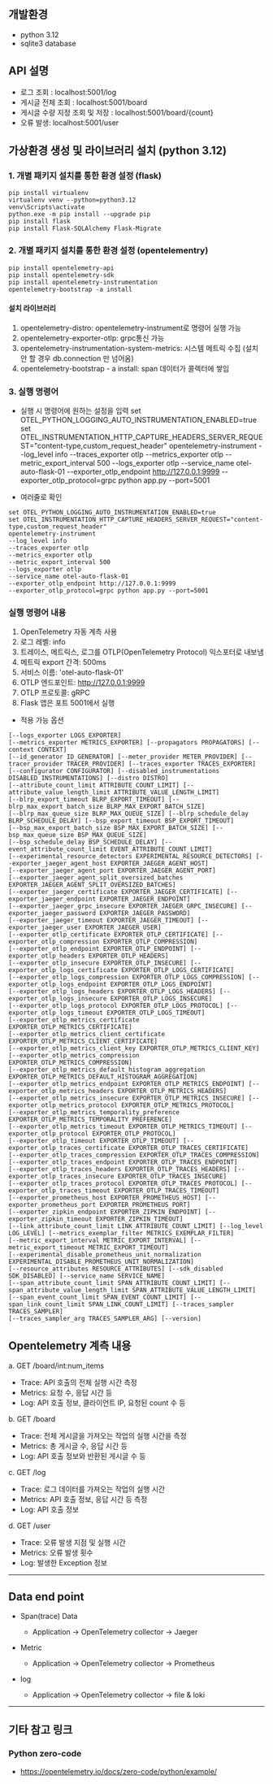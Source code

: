 ## 개발환경
- python 3.12
- sqlite3 database

## API 설명
- 로그 조회 : localhost:5001/log
- 게시글 전체 조회 : localhost:5001/board
- 게시글 수량 지정 조회 및 저장 : localhost:5001/board/{count}
- 오류 발생: localhost:5001/user

## 가상환경 생성 및 라이브러리 설치 (python 3.12)

### 1. 개별 패키지 설치를 통한 환경 설정 (flask)

``` 
pip install virtualenv
virtualenv venv --python=python3.12
venv\Scripts\activate
python.exe -m pip install --upgrade pip
pip install flask
pip install Flask-SQLAlchemy Flask-Migrate
```

### 2. 개별 패키지 설치를 통한 환경 설정 (opentelementry)
```
pip install opentelemetry-api
pip install opentelemetry-sdk
pip install opentelemetry-instrumentation
opentelemetry-bootstrap -a install
```
#### 설치 라이브러리
1. opentelemetry-distro: opentelemetry-instrument로 명령어 실행 가능
2. opentelemetry-exporter-otlp: grpc통신 가능
3. opentelemetry-instrumentation-system-metrics: 시스템 메트릭 수집 (설치 안 할 경우 db.connection 만 넘어옴)
4. opentelemetry-bootstrap - a install: span 데이터가 콜렉터에 쌓임

### 3. 실행 명령어
- 실행 시 명령어에 원하는 설정을 입력
set OTEL_PYTHON_LOGGING_AUTO_INSTRUMENTATION_ENABLED=true
set OTEL_INSTRUMENTATION_HTTP_CAPTURE_HEADERS_SERVER_REQUEST="content-type,custom_request_header"
opentelemetry-instrument --log_level info --traces_exporter otlp --metrics_exporter otlp --metric_export_interval 500 --logs_exporter otlp --service_name otel-auto-flask-01 --exporter_otlp_endpoint http://127.0.0.1:9999 --exporter_otlp_protocol=grpc python app.py --port=5001

- 여러줄로 확인
```text
set OTEL_PYTHON_LOGGING_AUTO_INSTRUMENTATION_ENABLED=true
set OTEL_INSTRUMENTATION_HTTP_CAPTURE_HEADERS_SERVER_REQUEST="content-type,custom_request_header"
opentelemetry-instrument
--log_level info
--traces_exporter otlp
--metrics_exporter otlp
--metric_export_interval 500
--logs_exporter otlp
--service_name otel-auto-flask-01
--exporter_otlp_endpoint http://127.0.0.1:9999
--exporter_otlp_protocol=grpc python app.py --port=5001
```

### 실행 명령어 내용
1. OpenTelemetry 자동 계측 사용
2. 로그 레벨: info
3. 트레이스, 메트릭스, 로그를 OTLP(OpenTelemetry Protocol) 익스포터로 내보냄
4. 메트릭 export 간격: 500ms
5. 서비스 이름: 'otel-auto-flask-01'
6. OTLP 엔드포인트: http://127.0.0.1:9999
7. OTLP 프로토콜: gRPC
8. Flask 앱은 포트 5001에서 실행

- 적용 가능 옵션
```text
[--logs_exporter LOGS_EXPORTER] 
[--metrics_exporter METRICS_EXPORTER] [--propagators PROPAGATORS] [--context CONTEXT]
[--id_generator ID_GENERATOR] [--meter_provider METER_PROVIDER] [--tracer_provider TRACER_PROVIDER] [--traces_exporter TRACES_EXPORTER]
[--configurator CONFIGURATOR] [--disabled_instrumentations DISABLED_INSTRUMENTATIONS] [--distro DISTRO]
[--attribute_count_limit ATTRIBUTE_COUNT_LIMIT] [--attribute_value_length_limit ATTRIBUTE_VALUE_LENGTH_LIMIT]
[--blrp_export_timeout BLRP_EXPORT_TIMEOUT] [--blrp_max_export_batch_size BLRP_MAX_EXPORT_BATCH_SIZE]
[--blrp_max_queue_size BLRP_MAX_QUEUE_SIZE] [--blrp_schedule_delay BLRP_SCHEDULE_DELAY] [--bsp_export_timeout BSP_EXPORT_TIMEOUT]
[--bsp_max_export_batch_size BSP_MAX_EXPORT_BATCH_SIZE] [--bsp_max_queue_size BSP_MAX_QUEUE_SIZE]
[--bsp_schedule_delay BSP_SCHEDULE_DELAY] [--event_attribute_count_limit EVENT_ATTRIBUTE_COUNT_LIMIT]
[--experimental_resource_detectors EXPERIMENTAL_RESOURCE_DETECTORS] [--exporter_jaeger_agent_host EXPORTER_JAEGER_AGENT_HOST]
[--exporter_jaeger_agent_port EXPORTER_JAEGER_AGENT_PORT]
[--exporter_jaeger_agent_split_oversized_batches EXPORTER_JAEGER_AGENT_SPLIT_OVERSIZED_BATCHES]
[--exporter_jaeger_certificate EXPORTER_JAEGER_CERTIFICATE] [--exporter_jaeger_endpoint EXPORTER_JAEGER_ENDPOINT]
[--exporter_jaeger_grpc_insecure EXPORTER_JAEGER_GRPC_INSECURE] [--exporter_jaeger_password EXPORTER_JAEGER_PASSWORD]
[--exporter_jaeger_timeout EXPORTER_JAEGER_TIMEOUT] [--exporter_jaeger_user EXPORTER_JAEGER_USER]
[--exporter_otlp_certificate EXPORTER_OTLP_CERTIFICATE] [--exporter_otlp_compression EXPORTER_OTLP_COMPRESSION]
[--exporter_otlp_endpoint EXPORTER_OTLP_ENDPOINT] [--exporter_otlp_headers EXPORTER_OTLP_HEADERS]
[--exporter_otlp_insecure EXPORTER_OTLP_INSECURE] [--exporter_otlp_logs_certificate EXPORTER_OTLP_LOGS_CERTIFICATE]
[--exporter_otlp_logs_compression EXPORTER_OTLP_LOGS_COMPRESSION] [--exporter_otlp_logs_endpoint EXPORTER_OTLP_LOGS_ENDPOINT]
[--exporter_otlp_logs_headers EXPORTER_OTLP_LOGS_HEADERS] [--exporter_otlp_logs_insecure EXPORTER_OTLP_LOGS_INSECURE]
[--exporter_otlp_logs_protocol EXPORTER_OTLP_LOGS_PROTOCOL] [--exporter_otlp_logs_timeout EXPORTER_OTLP_LOGS_TIMEOUT]
[--exporter_otlp_metrics_certificate EXPORTER_OTLP_METRICS_CERTIFICATE]
[--exporter_otlp_metrics_client_certificate EXPORTER_OTLP_METRICS_CLIENT_CERTIFICATE]
[--exporter_otlp_metrics_client_key EXPORTER_OTLP_METRICS_CLIENT_KEY]
[--exporter_otlp_metrics_compression EXPORTER_OTLP_METRICS_COMPRESSION]
[--exporter_otlp_metrics_default_histogram_aggregation EXPORTER_OTLP_METRICS_DEFAULT_HISTOGRAM_AGGREGATION]
[--exporter_otlp_metrics_endpoint EXPORTER_OTLP_METRICS_ENDPOINT] [--exporter_otlp_metrics_headers EXPORTER_OTLP_METRICS_HEADERS]
[--exporter_otlp_metrics_insecure EXPORTER_OTLP_METRICS_INSECURE] [--exporter_otlp_metrics_protocol EXPORTER_OTLP_METRICS_PROTOCOL]
[--exporter_otlp_metrics_temporality_preference EXPORTER_OTLP_METRICS_TEMPORALITY_PREFERENCE]
[--exporter_otlp_metrics_timeout EXPORTER_OTLP_METRICS_TIMEOUT] [--exporter_otlp_protocol EXPORTER_OTLP_PROTOCOL]
[--exporter_otlp_timeout EXPORTER_OTLP_TIMEOUT] [--exporter_otlp_traces_certificate EXPORTER_OTLP_TRACES_CERTIFICATE]
[--exporter_otlp_traces_compression EXPORTER_OTLP_TRACES_COMPRESSION] [--exporter_otlp_traces_endpoint EXPORTER_OTLP_TRACES_ENDPOINT]
[--exporter_otlp_traces_headers EXPORTER_OTLP_TRACES_HEADERS] [--exporter_otlp_traces_insecure EXPORTER_OTLP_TRACES_INSECURE]
[--exporter_otlp_traces_protocol EXPORTER_OTLP_TRACES_PROTOCOL] [--exporter_otlp_traces_timeout EXPORTER_OTLP_TRACES_TIMEOUT]
[--exporter_prometheus_host EXPORTER_PROMETHEUS_HOST] [--exporter_prometheus_port EXPORTER_PROMETHEUS_PORT]
[--exporter_zipkin_endpoint EXPORTER_ZIPKIN_ENDPOINT] [--exporter_zipkin_timeout EXPORTER_ZIPKIN_TIMEOUT]
[--link_attribute_count_limit LINK_ATTRIBUTE_COUNT_LIMIT] [--log_level LOG_LEVEL] [--metrics_exemplar_filter METRICS_EXEMPLAR_FILTER]
[--metric_export_interval METRIC_EXPORT_INTERVAL] [--metric_export_timeout METRIC_EXPORT_TIMEOUT]
[--experimental_disable_prometheus_unit_normalization EXPERIMENTAL_DISABLE_PROMETHEUS_UNIT_NORMALIZATION]
[--resource_attributes RESOURCE_ATTRIBUTES] [--sdk_disabled SDK_DISABLED] [--service_name SERVICE_NAME]
[--span_attribute_count_limit SPAN_ATTRIBUTE_COUNT_LIMIT] [--span_attribute_value_length_limit SPAN_ATTRIBUTE_VALUE_LENGTH_LIMIT]
[--span_event_count_limit SPAN_EVENT_COUNT_LIMIT] [--span_link_count_limit SPAN_LINK_COUNT_LIMIT] [--traces_sampler TRACES_SAMPLER]
[--traces_sampler_arg TRACES_SAMPLER_ARG] [--version]
```

## Opentelemetry 계측 내용
a. GET /board/int:num_items
- Trace: API 호출의 전체 실행 시간 측정
- Metrics: 요청 수, 응답 시간 등
- Log: API 호출 정보, 클라이언트 IP, 요청된 count 수 등

b. GET /board
- Trace: 전체 게시글을 가져오는 작업의 실행 시간을 측정
- Metrics: 총 게시글 수, 응답 시간 등
- Log: API 호출 정보와 반환된 게시글 수 등

c. GET /log
- Trace: 로그 데이터를 가져오는 작업의 실행 시간
- Metrics: API 호출 정보, 응답 시간 등 측정
- Log: API 호출 정보

d. GET /user
- Trace: 오류 발생 지점 및 실행 시간
- Metrics: 오류 발생 횟수
- Log: 발생한 Exception 정보


---
## Data end point
- Span(trace) Data
    - Application -> OpenTelemetry collector -> Jaeger

- Metric
    - Application -> OpenTelemetry collector ->  Prometheus

- log
    - Application -> OpenTelemetry collector -> file & loki
	
---
## 기타 참고 링크

### Python zero-code
- https://opentelemetry.io/docs/zero-code/python/example/
